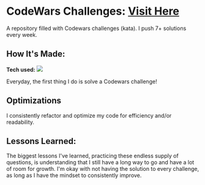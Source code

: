 # CodeWars Challenges: <a target="_blank" href="https://www.codewars.com/users/Cnidarian" >Visit Here</a> 
A repository filled with Codewars challenges (kata). I push 7+ solutions every week.
## How It's Made:

**Tech used:** <img src="https://img.shields.io/static/v1?label=|&message=JAVASCRIPT&color=3c7f5d&style=plastic&logo=javascript"/>

Everyday, the first thing I do is solve a Codewars challenge! 

## Optimizations

I consistently refactor and optimize my code for efficiency and/or readability. 

## Lessons Learned:

The biggest lessons I've learned, practicing these endless supply of questions, is understanding that I still have a long way to go and have a lot of room for growth. I'm okay with not having the solution to every challenge, as long as I have the mindset to consistently improve.
